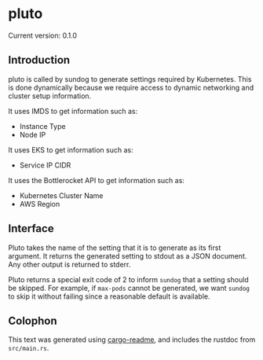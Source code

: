 # pluto

Current version: 0.1.0

## Introduction

pluto is called by sundog to generate settings required by Kubernetes.
This is done dynamically because we require access to dynamic networking
and cluster setup information.

It uses IMDS to get information such as:

- Instance Type
- Node IP

It uses EKS to get information such as:

- Service IP CIDR

It uses the Bottlerocket API to get information such as:

- Kubernetes Cluster Name
- AWS Region

## Interface

Pluto takes the name of the setting that it is to generate as its first
argument.
It returns the generated setting to stdout as a JSON document.
Any other output is returned to stderr.

Pluto returns a special exit code of 2 to inform `sundog` that a setting should be skipped. For
example, if `max-pods` cannot be generated, we want `sundog` to skip it without failing since a
reasonable default is available.

## Colophon

This text was generated using [cargo-readme](https://crates.io/crates/cargo-readme), and includes the rustdoc from `src/main.rs`.
